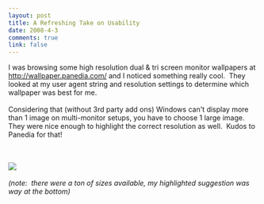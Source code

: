 ```yaml
--- 
layout: post
title: A Refreshing Take on Usability
date: 2008-4-3
comments: true
link: false
---
```

I was browsing some high resolution dual &amp; tri screen monitor wallpapers at <a href="http://wallpaper.panedia.com/">http://wallpaper.panedia.com/</a> and I noticed something really cool.&nbsp; They looked at my user agent string and resolution settings to determine which wallpaper was best for me.<br><br>Considering that (without 3rd party add ons) Windows can't display more than 1 image on multi-monitor setups, you have to choose 1 large image.&nbsp; They were nice enough to highlight the correct resolution as well.&nbsp; Kudos to Panedia for that!<br><br><br><p></p><img src="http://flux88.com/content/binary/wallpaper-autodetect-resolution.png" border="0"><br><br><i>(note:&nbsp; there were a ton of sizes available, my highlighted suggestion was way at the bottom)</i><br>
